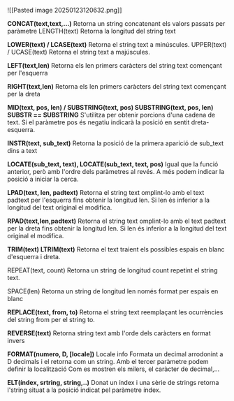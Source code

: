 ![[Pasted image 20250123120632.png]]

**CONCAT(text,text,...)** 
Retorna un string concatenant els valors passats per paràmetre LENGTH(text) Retorna la longitud del string text 

**LOWER(text) / LCASE(text)** 
Retorna el string text a minúscules. UPPER(text) / UCASE(text) Retorna el string text a majúscules. 

**LEFT(text,len)** 
Retorna els len primers caràcters del string text començant per l'esquerra 

**RIGHT(text,len)**
Retorna els len primers caràcters del string text començant per la dreta 

**MID(text, pos, len) / SUBSTRING(text, pos) SUBSTRING(text, pos, len) SUBSTR == SUBSTRING** 
S'utilitza per obtenir porcions d'una cadena de text. Si el paràmetre pos és negatiu indicarà la posició en sentit dreta-esquerra. 

**INSTR(text, sub_text)** 
Retorna la posició de la primera aparició de sub_text dins a text 

**LOCATE(sub_text, text), LOCATE(sub_text, text, pos)** 
Igual que la funció anterior, però amb l'ordre dels paràmetres al revés. A més podem indicar la posició a iniciar la cerca. 

**LPAD(text, len, padtext)** 
Retorna el string text omplint-lo amb el text padtext per l'esquerra fins obtenir la longitud len. Si len és inferior a la longitud del text original el modifica. 

**RPAD(text,len,padtext)** 
Retorna el string text omplint-lo amb el text padtext per la dreta fins obtenir la longitud len. Si len és inferior a la longitud del text original el modifica. 

**TRIM(text) LTRIM(text)** 
Retorna el text traient els possibles espais en blanc d'esquerra i dreta.

REPEAT(text, count) 
Retorna un string de longitud count repetint el string text. 

SPACE(len) 
Retorna un string de longitud len només format per espais en blanc 

**REPLACE(text, from, to)** 
Retorna el string text reemplaçant les ocurrències del string from per el string to. 

**REVERSE(text)**
Retorna string text amb l'orde dels caràcters en format invers 

**FORMAT(numero, D, \[locale])**
Locale info Formata un decimal arrodonint a D decimals i el retorna com un string. Amb el tercer paràmetre podem definir la localització Com es mostren els milers, el caràcter de decimal,... 

**ELT(índex, srtring, string,..)** 
Donat un índex i una sèrie de strings retorna l'string situat a la posició indicat pel paràmetre índex.